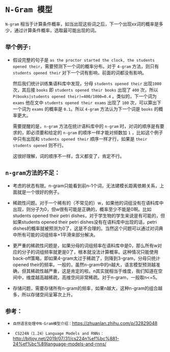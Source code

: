 # `N-Gram 模型`

`N-gram` 相当于计算条件概率，如当出现这些词之后，下一个出现xx词的概率是多少，通过计算条件概率，选取最可能出现的词。

## `举个例子:`

* 假设完整的句子是 `as the proctor started the clock, the students opened their`，需要预测下一个词的概率分布。对于 `4-gram` 方法，则只有 `students opened their` 对下一个词有影响，前面的词都没有影响。

    然后我们统计训练集语料库中发现，分母 `students opened their` 出现`1000` 次，其后接 `books` 即 `students opened their books` 出现了 `400` 次，所以 `P(books|students opened their)=400/1000=0.4` 。类似的，下一个词为 `exams` 他在文中 `students opened their exams` 出现了 `100` 次，可以算出下一个词为 `exams` 的概率是 `0.1`。所以 `4-gram` 方法认为下一个词是 `books` 的概率更大。

    需要提醒的是，`n-gram` 方法在统计语料库中的 `n-gram` 时，对词的顺序是有要求的，即必须要和给定的 `n-gram` 的顺序一样才能对频数加 `1` ，比如这个例子中只有出现和 `students opened their` 顺序一样才行，如果是 `their students opened` 则不行。

    这很好理解，词的顺序不一样，含义都变了，肯定不行。



## `n-gram方法的不足：` 

* 考虑的状态有限。n-gram只能看到前n-1个词，无法建模长距离依赖关系，上面就是一个很好的例子。

* 稀疏性问题。对于一个稀有的（不常见的）w，如果他的词组没有在语料库中出现，则分子为0，但w很有可能是正确的，概率至少不能是0啊。比如students opened their petri dishes，对于学生物的学生来说是有可能的，但如果students opened their petri dishes没有在语料库中出现的话，petri dishes的概率就被预测为0了，这是不合理的。当然这个问题可以通过对词典中所有可能的词组频率+1平滑来部分解决。

* 更严重的稀疏性问题是，如果分母的词组频率在语料库中是0，那么所有w对应的分子的词组频率就更是0了，根本就没法计算概率。这种情况只能使用back-off策略，即如果4-gram太过于稀疏了，则降到3-gram，分母只统计opened their的频率。一般的，虽然n-gram中的n越大，语言模型预测越准确，但其稀疏性越严重，这是肯定的啦。n其实就相当于维度，我们知道在空间中，维度越高越稀疏，高维空间非常稀疏。对于n-gram，一般取n<=5。

* 存储问题，需要存储所有n-gram的频率，如果n越大，这种n-gram的组合越多，所以存储空间呈幂次上升。


## `参考：`

* `自然语言处理中N-Gram模型介绍：`https://zhuanlan.zhihu.com/p/32829048


* ` CS224N（1.24）Language Models and RNNs：`http://bitjoy.net/2019/07/31/cs224n%ef%bc%881-24%ef%bc%89language-models-and-rnns/